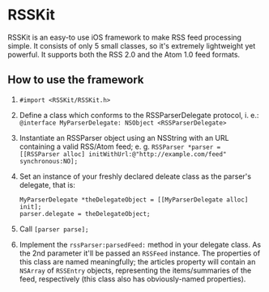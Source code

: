 # RSSKit

RSSKit is an easy-to use iOS framework to make RSS feed processing simple. It consists of only 5 small classes, so it's extremely lightweight yet powerful. It supports both the RSS 2.0 and the Atom 1.0 feed formats.


## How to use the framework


1. `#import <RSSKit/RSSKit.h>`

1. Define a class which conforms to the RSSParserDelegate protocol, i. e.:
  `@interface MyParserDelegate: NSObject <RSSParserDelegate>`

1. Instantiate an RSSParser object using an NSString with an URL containing a valid RSS/Atom feed; e. g.
  `RSSParser *parser = [[RSSParser alloc] initWithUrl:@"http://example.com/feed" synchronous:NO];`

1. Set an instance of your freshly declared deleate class as the parser's delegate, that is:
   ```objc
   MyParserDelegate *theDelegateObject = [[MyParserDelegate alloc] init];
   parser.delegate = theDelegateObject;
   ```

1. Call `[parser parse];`

1. Implement the `rssParser:parsedFeed:` method in your delegate class. As the 2nd parameter it'll be passed an `RSSFeed` instance. The properties of this class are named meaningfully; the articles property will contain an `NSArray` of `RSSEntry` objects, representing the items/summaries of the feed, respectively (this class also has obviously-named properties).
  
